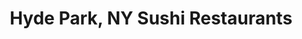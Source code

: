 ---
layout: city
title: Hyde Park, NY Sushi Restaurants
permalink: /new-york/hyde-park/
stateAbbr: NY
stateName: New York
cityName: Hyde Park
---